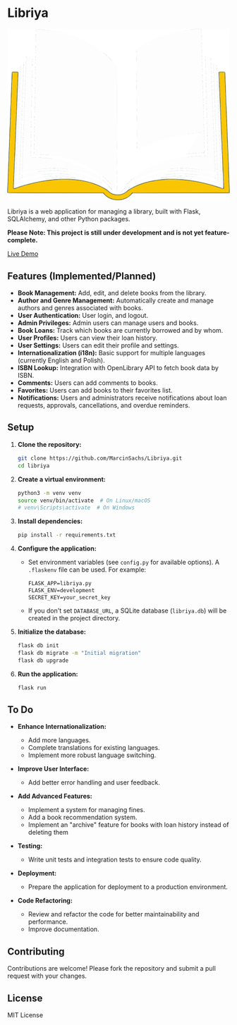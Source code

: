 # Libriya
![alt text](app/static/images/logo.svg)

Libriya is a web application for managing a library, built with Flask, SQLAlchemy, and other Python packages.

**Please Note: This project is still under development and is not yet feature-complete.**

[Live Demo](https://bae8b742-ca8f-4249-8a24-ad40b99f3a2d-00-3ayyupb06lsqm.spock.replit.dev/)

## Features (Implemented/Planned)

*   **Book Management:** Add, edit, and delete books from the library.
*   **Author and Genre Management:** Automatically create and manage authors and genres associated with books.
*   **User Authentication:** User login, and logout.
*   **Admin Privileges:** Admin users can manage users and books.
*   **Book Loans:** Track which books are currently borrowed and by whom.
*   **User Profiles:** Users can view their loan history.
*   **User Settings:** Users can edit their profile and settings.
*   **Internationalization (i18n):** Basic support for multiple languages (currently English and Polish).
*   **ISBN Lookup:** Integration with OpenLibrary API to fetch book data by ISBN.
*   **Comments:** Users can add comments to books.
*   **Favorites:** Users can add books to their favorites list.
*   **Notifications:**  Users and administrators receive notifications about loan requests, approvals, cancellations, and overdue reminders.

## Setup

1.  **Clone the repository:**

    ```bash
    git clone https://github.com/MarcinSachs/Libriya.git
    cd libriya
    ```

2.  **Create a virtual environment:**

    ```bash
    python3 -m venv venv
    source venv/bin/activate  # On Linux/macOS
    # venv\Scripts\activate  # On Windows
    ```

3.  **Install dependencies:**

    ```bash
    pip install -r requirements.txt
    ```

4.  **Configure the application:**

    *   Set environment variables (see `config.py` for available options). A `.flaskenv` file can be used. For example:

        ```
        FLASK_APP=libriya.py
        FLASK_ENV=development
        SECRET_KEY=your_secret_key
        ```

    *   If you don't set `DATABASE_URL`, a SQLite database (`libriya.db`) will be created in the project directory.

5.  **Initialize the database:**

    ```bash
    flask db init
    flask db migrate -m "Initial migration"
    flask db upgrade
    ```

6.  **Run the application:**

    ```bash
    flask run
    ```

## To Do

*   **Enhance Internationalization:**
    *   Add more languages.
    *   Complete translations for existing languages.
    *   Implement more robust language switching.

*   **Improve User Interface:**
    *   Add better error handling and user feedback.

*   **Add Advanced Features:**
    *   Implement a system for managing fines.
    *   Add a book recommendation system.
    *   Implement an "archive" feature for books with loan history instead of deleting them

*   **Testing:**
    *   Write unit tests and integration tests to ensure code quality.

*   **Deployment:**
    *   Prepare the application for deployment to a production environment.

*   **Code Refactoring:**
    *   Review and refactor the code for better maintainability and performance.
    *   Improve documentation.

## Contributing

Contributions are welcome! Please fork the repository and submit a pull request with your changes.

## License

MIT License
